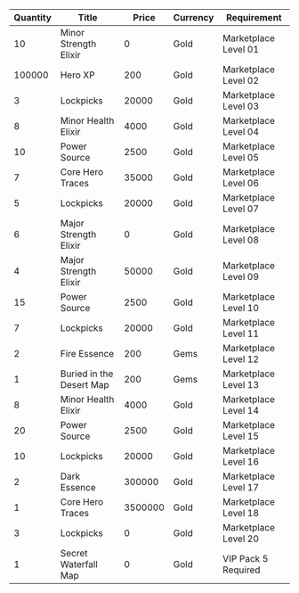 | Quantity | Title | Price | Currency |  Requirement |
| -------- | ----- | ----- | -------- |  ----------- |
| 10 | Minor Strength Elixir | 0 | Gold | Marketplace Level 01 |
| 100000 | Hero XP | 200 | Gold | Marketplace Level 02 |
| 3 | Lockpicks | 20000 | Gold | Marketplace Level 03 |
| 8 | Minor Health Elixir | 4000 | Gold | Marketplace Level 04 |
| 10 | Power Source | 2500 | Gold | Marketplace Level 05 |
| 7 | Core Hero Traces | 35000 | Gold | Marketplace Level 06 |
| 5 | Lockpicks | 20000 | Gold | Marketplace Level 07 |
| 6 | Major Strength Elixir | 0 | Gold | Marketplace Level 08 |
| 4 | Major Strength Elixir | 50000 | Gold | Marketplace Level 09 |
| 15 | Power Source | 2500 | Gold | Marketplace Level 10 |
| 7 | Lockpicks | 20000 | Gold | Marketplace Level 11 |
| 2 | Fire Essence | 200 | Gems | Marketplace Level 12 |
| 1 | Buried in the Desert Map | 200 | Gems | Marketplace Level 13 |
| 8 | Minor Health Elixir | 4000 | Gold | Marketplace Level 14 |
| 20 | Power Source | 2500 | Gold | Marketplace Level 15 |
| 10 | Lockpicks | 20000 | Gold | Marketplace Level 16 |
| 2 | Dark Essence | 300000 | Gold | Marketplace Level 17 |
| 1 | Core Hero Traces | 3500000 | Gold | Marketplace Level 18 |
| 3 | Lockpicks | 0 | Gold | Marketplace Level 20 |
| 1 | Secret Waterfall Map | 0 | Gold | VIP Pack 5 Required |
